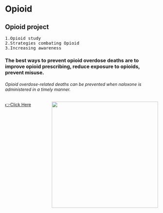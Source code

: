 # Opioid
Opioid project
--------------
 <pre>
1.Opioid study 
2.Strategies combating Opioid
3.Increasing awareness
</pre>

### The best ways to prevent opioid overdose deaths are to improve opioid prescribing, reduce exposure to opioids, prevent misuse.
###### Opioid overdose-related deaths can be prevented when naloxone is administered in a timely manner.

<img src ="https://user-images.githubusercontent.com/92557547/149630459-789effd0-030a-4953-87df-94d1062f3852.PNG" width="350" height="auto"  align="right">

<a href="https://user-images.githubusercontent.com/92557547/149630459-789effd0-030a-4953-87df-94d1062f3852.PNG">👉Click Here</a>
